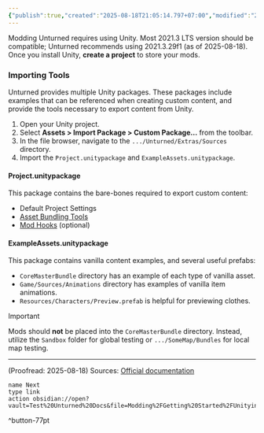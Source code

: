 ```yaml
---
{"publish":true,"created":"2025-08-18T21:05:14.797+07:00","modified":"2025-08-18T21:05:14.800+07:00","cssclasses":""}
---
```


Modding Unturned requires using Unity. Most 2021.3 LTS version should be compatible; Unturned recommends using 2021.3.29f1 (as of 2025-08-18).
Once you install Unity, **create a project** to store your mods.
### Importing Tools
Unturned provides multiple Unity packages. These packages include examples that can be referenced when creating custom content, and provide the tools necessary to export content from Unity.
1. Open your Unity project.
2. Select **Assets > Import Package > Custom Package…** from the toolbar.
3. In the file browser, navigate to the `.../Unturned/Extras/Sources` directory.
4. Import the `Project.unitypackage` and `ExampleAssets.unitypackage`. 
#### Project.unitypackage
This package contains the bare-bones required to export custom content:
* Default Project Settings
* [Asset Bundling Tools](https://docs.smartlydressedgames.com/en/stable/assets/asset-bundles.html#doc-asset-bundles)
* [Mod Hooks](https://docs.smartlydressedgames.com/en/stable/assets/mod-hooks.html#doc-assets-mod-hooks) (optional)
#### ExampleAssets.unitypackage
This package contains vanilla content examples, and several useful prefabs:
* `CoreMasterBundle` directory has an example of each type of vanilla asset.
* `Game/Sources/Animations` directory has examples of vanilla item animations.
* `Resources/Characters/Preview.prefab` is helpful for previewing clothes.

>[!important]
Mods should **not** be placed into the `CoreMasterBundle` directory. Instead, utilize the `Sandbox` folder for global testing or `.../SomeMap/Bundles` for local map testing.

***

(Proofread: 2025-08-18)
Sources: [Official documentation](https://docs.smartlydressedgames.com/en/stable/about/getting-started.html)

```button
name Next
type link
action obsidian://open?vault=Test%20Unturned%20Docs&file=Modding%2FGetting%20Started%2FUnitying%20an%20asset
```
^button-77pt